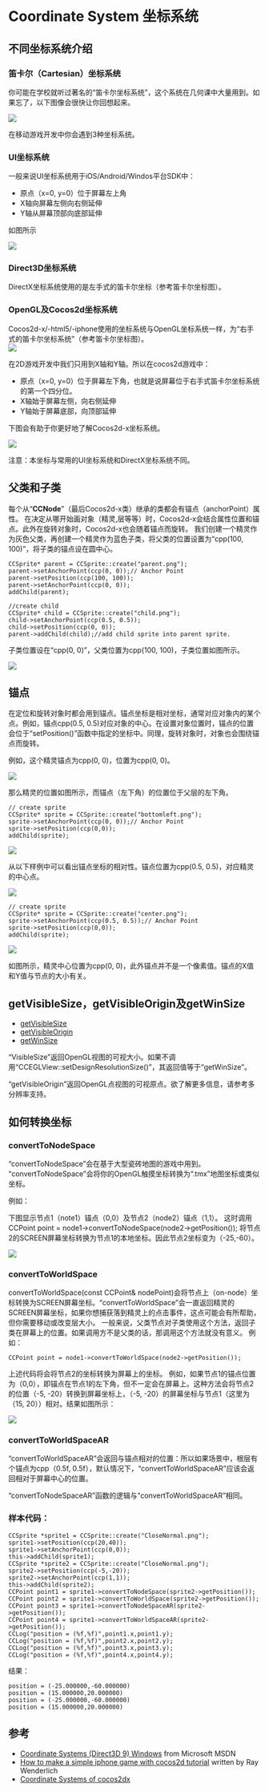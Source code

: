 # Coordinate System 坐标系统

## 不同坐标系统介绍
### 笛卡尔（Cartesian）坐标系统

你可能在学校就听过著名的“笛卡尔坐标系统”，这个系统在几何课中大量用到。如果忘了，以下图像会很快让你回想起来。

![](./res/left-right-handed-cartesian.png)

在移动游戏开发中你会遇到3种坐标系统。

### UI坐标系统

一般来说UI坐标系统用于iOS/Android/Windos平台SDK中：

- 原点（x=0, y=0）位于屏幕左上角
- X轴向屏幕左侧向右侧延伸
- Y轴从屏幕顶部向底部延伸

如图所示

![](./res/ui-coordinate-system.jpeg)
### Direct3D坐标系统

DirectX坐标系统使用的是左手式的笛卡尔坐标（参考笛卡尔坐标图）。


### OpenGL及Cocos2d坐标系统

Cocos2d-x/-html5/-iphone使用的坐标系统与OpenGL坐标系统一样，为“右手式的笛卡尔坐标系统”（参考笛卡尔坐标图）。          
![](./res/opengl-coordinate-system.png)

在2D游戏开发中我们只用到X轴和Y轴。所以在cocos2d游戏中：

- 原点（x=0, y=0）位于屏幕左下角，也就是说屏幕位于右手式笛卡尔坐标系统的第一个四分位。
- X轴始于屏幕左侧，向右侧延伸
- Y轴始于屏幕底部，向顶部延伸

下图会有助于你更好地了解Cocos2d-x坐标系统。

![](./res/SpriteCoordinates.png)

注意：本坐标与常用的UI坐标系统和DirectX坐标系统不同。

## 父类和子类

每个从“**CCNode**”（最后Cocos2d-x类）继承的类都会有锚点（anchorPoint）属性。
在决定从哪开始画对象（精灵,层等等）时，Cocos2d-x会结合属性位置和锚点。此外在旋转对象时，Cocos2d-x也会随着锚点而旋转。
我们创建一个精灵作为灰色父类，再创建一个精灵作为蓝色子类，将父类的位置设置为“cpp(100, 100)”，将子类的锚点设在圆中心。

    CCSprite* parent = CCSprite::create("parent.png");
    parent->setAnchorPoint(ccp(0, 0));// Anchor Point
    parent->setPosition(ccp(100, 100));
    parent->setAnchorPoint(ccp(0, 0));
    addChild(parent);

    //create child 
    CCSprite* child = CCSprite::create("child.png");
    child->setAnchorPoint(ccp(0.5, 0.5));
    child->setPosition(ccp(0, 0));
    parent->addChild(child);//add child sprite into parent sprite.

子类位置设在“cpp(0, 0)”，父类位置为cpp(100, 100)，子类位置如图所示。

![](./res/parent.jpeg)

## 锚点

在定位和旋转对象时都会用到锚点。锚点坐标是相对坐标，通常对应对象内的某个点。例如，锚点cpp(0.5, 0.5)对应对象的中心。在设置对象位置时，锚点的位置会位于“setPosition()”函数中指定的坐标中。同理，旋转对象时，对象也会围绕锚点而旋转。

例如，这个精灵锚点为cpp(0, 0)，位置为cpp(0, 0)。

![](./res/bottomleft.png)

那么精灵的位置如图所示，而锚点（左下角）的位置位于父层的左下角。

	// create sprite
	CCSprite* sprite = CCSprite::create("bottomleft.png");
	sprite->setAnchorPoint(ccp(0, 0));// Anchor Point
	sprite->setPosition(ccp(0,0));
	addChild(sprite);

![](./res/anchor_left.png)

从以下样例中可以看出锚点坐标的相对性。锚点位置为cpp(0.5, 0.5)，对应精灵的中心点。

![](./res/center.png)

	// create sprite
	CCSprite* sprite = CCSprite::create("center.png");
	sprite->setAnchorPoint(ccp(0.5, 0.5));// Anchor Point
	sprite->setPosition(ccp(0,0));
	addChild(sprite);

![](./res/anchor_center.png)

如图所示，精灵中心位置为cpp(0, 0)，此外锚点并不是一个像素值。锚点的X值和Y值与节点的大小有关。

## getVisibleSize，getVisibleOrigin及getWinSize 

*   [getVisibleSize](http://www.cocos2d-x.org/reference/native-cpp/db/d7f/classcocos2d_1_1_c_c_director.html#a7cc45ff42a969700f878bb2485adf3b1)
*   [getVisibleOrigin](http://www.cocos2d-x.org/reference/native-cpp/db/d7f/classcocos2d_1_1_c_c_director.html#af991a412cb6621bf25ec655a95deddaa)
*   [getWinSize](http://www.cocos2d-x.org/reference/native-cpp/db/d7f/classcocos2d_1_1_c_c_director.html#aa78f85a3666553d0d4fe73118e0c82ac)

“VisibleSize”返回OpenGL视图的可视大小。如果不调用“CCEGLView::setDesignResolutionSize()”，其返回值等于“getWinSize”。

“getVisibleOrigin”返回OpenGL点视图的可视原点。欲了解更多信息，请参考多分辨率支持。

## 如何转换坐标
### convertToNodeSpace

“convertToNodeSpace”会在基于大型瓷砖地图的游戏中用到。           
“convertToNodeSpace”会将你的OpenGL触摸坐标转换为“.tmx”地图坐标或类似坐标。       

例如：

下图显示节点1（note1）锚点（0,0）及节点2（node2）锚点（1,1）。
这时调用CCPoint point = node1->convertToNodeSpace(node2->getPosition()); 将节点2的SCREEN屏幕坐标转换为节点1的本地坐标。因此节点2坐标变为（-25,-60）。

![](./res/convertToNodeSpace.jpg)

### convertToWorldSpace

convertToWorldSpace(const CCPoint& nodePoint)会将节点上（on-node）坐标转换为SCREEN屏幕坐标。“convertToWorldSpace”会一直返回精灵的SCREEN屏幕坐标，如果你想捕获落到精灵上的点击事件，这点可能会有所帮助，但你需要移动或改变层大小。
一般来说，父类节点对子类使用这个方法，返回子类在屏幕上的位置。如果调用方不是父类的话，那调用这个方法就没有意义。
例如：

	CCPoint point = node1->convertToWorldSpace(node2->getPosition()); 

上述代码将会将节点2的坐标转换为屏幕上的坐标。
例如，如果节点1的锚点位置为（0,0），即锚点在节点1的左下角，但不一定会在屏幕上。这种方法会将节点2的位置（-5, -20）转换到屏幕坐标上，（-5, -20）的屏幕坐标与节点1（这里为（15, 20））相对。结果如图所示：

![](./res/convertToWorldSpace.jpg)
### convertToWorldSpaceAR

“convertToWorldSpaceAR”会返回与锚点相对的位置：所以如果场景中，根层有个锚点为cpp（0.5f, 0.5f），默认情况下，“convertToWorldSpaceAR”应该会返回相对于屏幕中心的位置。

“convertToNodeSpaceAR”函数的逻辑与“convertToWorldSpaceAR”相同。

### 样本代码：

	CCSprite *sprite1 = CCSprite::create("CloseNormal.png");
	sprite1->setPosition(ccp(20,40));
	sprite1->setAnchorPoint(ccp(0,0));
	this->addChild(sprite1);
	CCSprite *sprite2 = CCSprite::create("CloseNormal.png");
	sprite2->setPosition(ccp(-5,-20));
	sprite2->setAnchorPoint(ccp(1,1));
	this->addChild(sprite2);
	CCPoint point1 = sprite1->convertToNodeSpace(sprite2->getPosition());
	CCPoint point2 = sprite1->convertToWorldSpace(sprite2->getPosition());
	CCPoint point3 = sprite1->convertToNodeSpaceAR(sprite2->getPosition());
	CCPoint point4 = sprite1->convertToWorldSpaceAR(sprite2->getPosition());
	CCLog("position = (%f,%f)",point1.x,point1.y);
	CCLog("position = (%f,%f)",point2.x,point2.y);
	CCLog("position = (%f,%f)",point3.x,point3.y);
	CCLog("position = (%f,%f)",point4.x,point4.y);


结果：

	position = (-25.000000,-60.000000)
	position = (15.000000,20.000000)
	position = (-25.000000,-60.000000)
	position = (15.000000,20.000000)

## 参考

-   [Coordinate Systems (Direct3D 9) Windows](http://msdn.microsoft.com/zh-cn/library/windows/desktop/bb204853(v=vs.85).aspx) from Microsoft MSDN
-   [How to make a simple iphone game with cocos2d tutorial](http://www.raywenderlich.com/352/how-to-make-a-simple-iphone-game-with-cocos2d-tutorial) written by Ray Wenderlich
-   [Coordinate Systems of cocos2dx](http://blog.163.com/zjf_to/blog/static/201429061201292193855498/)
